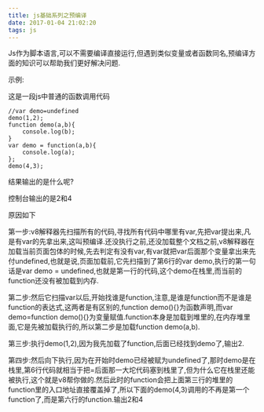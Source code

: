 ```yaml
---
title: js基础系列之预编译
date: 2017-01-04 21:02:20
tags: js
---
```

Js作为脚本语言,可以不需要编译直接运行,但遇到类似变量或者函数同名,预编译方面的知识可以帮助我们更好解决问题.

<!-- more -->

示例:

这是一段js中普通的函数调用代码

    //var demo=undefined    
    demo(1,2);
    function demo(a,b){
        console.log(b);
    }    
    var demo = function(a,b){
        console.log(a);
    };
    demo(4,3);


结果输出的是什么呢?

控制台输出的是2和4

原因如下

第一步:v8解释器先扫描所有的代码,寻找所有代码中哪里有var,先把var提出来,凡是有var的先拿出来,这叫预编译.还没执行之前,还没加载整个文档之前,v8解释器在加载当前页面包体的时候,先去判定有没有var,有var就把var后面那个变量拿出来先付undefined,也就是说,页面加载前,它先扫描到了第6行的var demo,执行的第一句话是var demo = undefined,也就是第一行的代码,这个demo在栈里,而当前的function还没有被加载到内存.

第二步:然后它扫描var以后,开始找谁是function,注意,是谁是function而不是谁是function的表达式,这两者是有区别的,function demo(){}为函数声明,而var demo=function demo(){}为变量赋值.function本身是加载到堆里的,在内存堆里面,它是先被加载执行的,所以第二步是加载function demo(a,b).

第三步:执行demo(1,2),因为我先加载了function,后面已经找到demo了,输出2.

第四步:然后向下执行,因为在开始时demo已经被赋为undefined了,那时demo是在栈里,第6行代码就相当于把=后面那一大坨代码塞到栈里了,但为什么它在栈里还能被执行,这个就是v8帮你做的.然后此时的function会把上面第三行的堆里的function里的入口地址直接覆盖掉了,所以下面的demo(4,3)调用的不再是第一个function了,而是第六行的function.输出2和4
